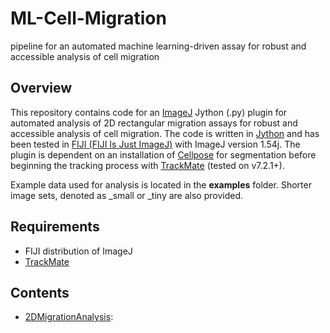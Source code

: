 # ML-Cell-Migration
pipeline for an automated machine learning-driven assay for robust and accessible analysis of cell migration

## Overview
This repository contains code for an [ImageJ](https://imagej.net/software/imagej/) Jython (.py) plugin for automated analysis of 2D rectangular migration assays for robust and accessible analysis of cell migration. The code is written in [Jython](https://imagej.net/scripting/jython/) and has been tested in [FIJI (FIJI Is Just ImageJ)](https://imagej.net/software/fiji/downloads) with ImageJ version 1.54j. The plugin is dependent on an installation of [Cellpose](https://github.com/MouseLand/cellpose) for segmentation before beginning the tracking process with [TrackMate](https://imagej.net/plugins/trackmate/) (tested on v7.2.1+).

Example data used for analysis is located in the **examples** folder. Shorter image sets, denoted as _small or _tiny are also provided.

## Requirements
- FIJI distribution of ImageJ
- [TrackMate](https://imagej.net/plugins/trackmate/)

## Contents
- [2DMigrationAnalysis](2DMigrationAnalysis.py):
